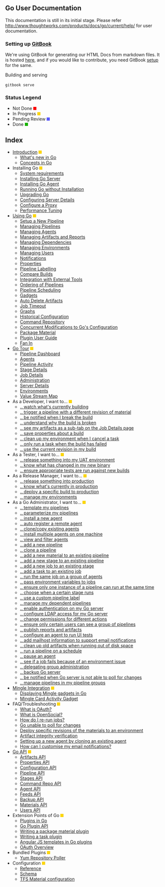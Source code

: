 ## Go User Documentation

This documentation is still in its initial stage. Please refer http://www.thoughtworks.com/products/docs/go/current/help/ for user documentation.

### Setting up [GitBook](https://github.com/GitbookIO/gitbook)

We're using GitBook for generating our HTML Docs from markdown files. It is hosted [here](http://go.cd/documentation/developer), and if you would like to contribute, you need GitBook [setup](https://github.com/GitbookIO/gitbook#how-to-use-it) for the same.

Building and serving 

`gitbook serve`


### Status Legend

* Not Done ![NOT DONE](./images/red.png)
* In Progress ![IN PROGRESS](./images/yellow.png) 
* Pending Review ![PENDING REVIEW](./images/blue.png)  
* Done ![DONE](./images/green.png)

## Index

* [Introduction](./introduction/index.md) ![IN PROGRESS](./images/yellow.png)
    * [What's new in Go](./release_history/whats_new_in_go.md)
    * [Concepts in Go](./introduction/concepts_in_go.md)
* Installing Go ![IN PROGRESS](./images/yellow.png)
    * [System requirements](installation/system_requirements.md)
    * [Installing Go Server](installation/installing_go_server.md)
    * [Installing Go Agent](installation/installing_go_agent.md)
    * [Running Go without Installation](installation/run_go_without_install.md)
    * [Upgrading Go](installation/upgrading_go.md)
    * [Configuring Server Details](installation/configuring_server_details.md)
    * [Configure a Proxy](installation/configure_proxy.md)
    * [Performance Tuning](installation/performance_tuning.md)
* [Using Go]() ![IN PROGRESS](./images/yellow.png)
    * [Setup a New Pipeline](configuration/quick_pipeline_setup.md)
    * [Managing Pipelines](configuration/managing_pipelines.md)
    * [Managing Agents](advanced_usage/managing_a_build_cloud.md)
    * [Managing Artifacts and Reports](configuration/managing_artifacts_and_reports.md)
    * [Managing Dependencies](configuration/managing_dependencies.md)
    * [Managing Environments](configuration/managing_environments.md)
    * [Managing Users](configuration/managing_users.md)
    * [Notifications](configuration/dev_notifications.md)
    * [Properties](advanced_usage/properties.md)
    * [Pipeline Labelling](configuration/build_labelling.md)
    * [Compare Builds](advanced_usage/compare_pipelines.md)
    * [Integration with External Tools](integration/go_integration.md)
    * [Ordering of Pipelines](faq/ordering_of_pipelines.md)
    * [Pipeline Scheduling](configuration/pipeline_scheduling.md)
    * [Gadgets](integration/gadgets.md)
    * [Auto Delete Artifacts](configuration/delete_artifacts.md)
    * [Job Timeout](configuration/job_timeout.md)
    * [Graphs](advanced_usage/stage_duration_chart.md)
    * [Historical Configuration](faq/stage_old_config.md)
    * [Command Repository](advanced_usage/command_repository.md)
    * [Concurrent Modifications to Go's Configuration](faq/concurrent_config_modifications.md)
    * [Package Material](advanced_usage/package_material.md)
    * [Plugin User Guide](extension_points/plugin_user_guide.md)
    * [Fan In](advanced_usage/fan_in.md)
* [Go Tour]() ![IN PROGRESS](./images/yellow.png)
    * [Pipeline Dashboard](navigations/Pipelines_Dashboard_page.md)
    * [Agents](navigations/agents_page.md)
    * [Pipeline Activity](navigations/pipeline_activity_page.md)
    * [Stage Details](navigations/stage_details_page.md)
    * [Job Details](navigations/job_details_page.md)
    * [Administration](navigations/administration_page.md)
    * [Server Details](navigations/server_details_page.md)
    * [Environments](navigations/environments_page.md)
    * [Value Stream Map](navigations/value_stream_map.md)
* As a Developer, I want to... ![IN PROGRESS](./images/yellow.png)
    * [.. watch what's currently building](navigations/Pipelines_Dashboard_page.md)
    * [.. trigger a pipeline with a different revision of material](advanced_usage/trigger_with_options.md)
    * [.. be notified when I break the build](configuration/dev_notifications.md)
    * [.. understand why the build is broken](faq/dev_understand_why_build_broken.md)
    * [.. see my artifacts as a sub-tab on the Job Details page](faq/dev_see_artifact_as_tab.md)
    * [.. save properties about a build](faq/dev_save_properties.md)
    * [.. clean up my environment when I cancel a task](configuration/dev_clean_up_when_cancel.md)
    * [.. only run a task when the build has failed](configuration/dev_conditional_task_execution.md)
    * [.. use the current revision in my build](faq/dev_use_current_revision_in_build.md)
* As a Tester, I want to... ![IN PROGRESS](./images/yellow.png)
    * [.. release something into my UAT environment](faq/rm_deploy_to_environment.md)
    * [.. know what has changed in my new binary](faq/tester_what_has_changed.md)
    * [.. ensure appropriate tests are run against new builds](faq/dependency_management.md)
* As a Release Manager, I want to... ![IN PROGRESS](./images/yellow.png)
    * [.. release something into production](faq/rm_deploy_to_environment.md)
    * [.. know what's currently in production](faq/rm_what_is_deployed.md)
    * [.. deploy a specific build to production](faq/deploy_a_specific_build_to_an_environment.md)
    * [.. manage my environments](configuration/managing_environments.md)
* As a Go Administrator, I want to... ![IN PROGRESS](./images/yellow.png)
    * [.. template my pipelines](configuration/pipeline_templates.md)
    * [.. parameterize my pipelines](configuration/admin_use_parameters_in_configuration.md)
    * [.. install a new agent](installation/installing_go_agent.md)
    * [.. auto register a remote agent](configuration/agent_auto_register.md)
    * [.. clone/copy existing agents](faq/agent_guid_issue.md)
    * [.. install multiple agents on one machine](configuration/admin_install_multiple_agents.md)
    * [.. view and filter agents](navigations/agents_page.md)
    * [.. add a new pipeline](configuration/quick_pipeline_setup.md)
    * [.. clone a pipeline](configuration/admin_clone_pipeline.md)
    * [.. add a new material to an existing pipeline](configuration/admin_add_material.md)
    * [.. add a new stage to an existing pipeline](configuration/admin_add_stage.md)
    * [.. add a new job to an existing stage](configuration/admin_add_job.md)
    * [.. add a task to an existing job](configuration/admin_add_task.md)
    * [.. run the same job on a group of agents](configuration/admin_run_on_all_agents.md)
    * [.. pass environment variables to jobs](faq/dev_use_current_revision_in_build.md)
    * [.. ensure only one instance of a pipeline can run at the same time](configuration/admin_lock_pipelines.md)
    * [.. choose when a certain stage runs](configuration/dev_choose_when_stage_runs.md)
    * [.. use a custom pipeline label](configuration/admin_use_custom_pipeline_label.md)
    * [.. manage my dependent pipelines](configuration/managing_dependencies.md)
    * [.. enable authentication on my Go server](configuration/dev_authentication.md)
    * [.. configure LDAP access for my Go server](configuration/dev_authentication.md)
    * [.. change permissions for different actions](configuration/dev_authorization.md)
    * [.. ensure only certain users can see a group of pipelines](configuration/dev_authorization.md)
    * [.. publish reports and artifacts](configuration/dev_upload_test_report.md)
    * [.. configure an agent to run UI tests](configuration/ui_testing.md)
    * [.. add mailhost information to support email notifications](configuration/admin_mailhost_info.md)
    * [.. clean up old artifacts when running out of disk space](configuration/admin_out_of_disk_space.md)
    * [.. run a pipeline on a schedule](configuration/admin_timer.md)
    * [.. pause an agent](advanced_usage/managing_a_build_cloud.md)
    * [.. see if a job fails because of an environment issue](navigations/agent_details.md)
    * [.. delegating group administration](configuration/delegating_group_administration.md)
    * [.. backup Go server](advanced_usage/one_click_backup.md)
    * [.. be notified when Go server is not able to poll for changes](faq/material_update_hung.md)
    * [.. manage pipelines in my pipeline groups](configuration/pipeline_group_admin_config.md)
* [Mingle Integration](integration/mingle_integration.md) ![IN PROGRESS](./images/yellow.png)
    * [Displaying Mingle gadgets in Go](integration/mingle_in_go.md)
    * [Mingle Card Activity Gadget](integration/mingle_card_activity_gadget.md)
* FAQ/Troubleshooting ![IN PROGRESS](./images/yellow.png)
    * [What is OAuth?](faq/what_is_oauth.md)
    * [What is OpenSocial?](faq/what_is_opensocial.md)
    * [How do I re-run jobs?](faq/job_rerun.md)
    * [Go unable to poll for changes](faq/material_update_hung.md)
    * [Deploy specific revisions of the materials to an environment](faq/deploy_a_specific_build_to_an_environment.md)
    * [Artifact integrity verification](faq/artifact_integrity.md)
    * [Setting up a new agent by cloning an existing agent](faq/agent_guid_issue.md)
    * [How can I customise my email notifications?](advanced_usage/notifications_page.md)
* [Go API](api/go_api.md) ![IN PROGRESS](./images/yellow.png)
    * [Artifacts API](api/Artifacts_API.md)
    * [Properties API](api/Properties_API.md)
    * [Configuration API](api/Configuration_API.md)
    * [Pipeline API](api/Pipeline_API.md)
    * [Stages API](api/Stages_API.md)
    * [Command Repo API](api/command_repo_api.md)
    * [Agent API](api/Agent_API.md)
    * [Feeds API](api/Feeds_API.md)
    * [Backup API](api/Backup_API.md)
    * [Materials API](api/materials_api.md)
    * [Users API](api/users_api.md)
* Extension Points of Go ![IN PROGRESS](./images/yellow.png)
    * [Plugins in Go](extension_points/go_plugins_basics.md)
    * [Go Plugin API](resources/javadoc/index.html)
    * [Writing a package material plugin](extension_points/writing_go_package_material_plugin.md)
    * [Writing a task plugin](extension_points/writing_go_task_plugins.md)
    * [Angular JS templates in Go plugins](extension_points/angular-js-templates-in-go-plugins.md)
    * [OAuth Overview](faq/oauth_overview.md)
* Bundled Plugins ![IN PROGRESS](./images/yellow.png)
    * [Yum Repository Poller](extension_points/yum_repository_poller.md)
* Configuration ![IN PROGRESS](./images/yellow.png)
    * [Reference](configuration/configuration_reference.md)
    * [Schema](configuration/schema.md)
    * [TFS Material configuration](configuration/tfs_config.md)